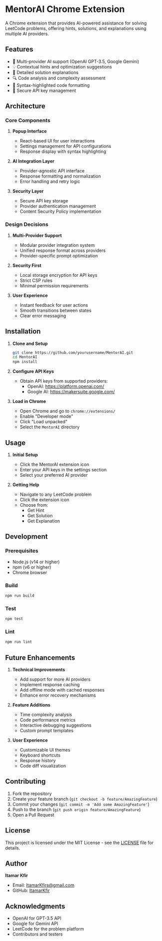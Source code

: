 # MentorAI Chrome Extension

A Chrome extension that provides AI-powered assistance for solving LeetCode problems, offering hints, solutions, and explanations using multiple AI providers.

## Features

- 🤖 Multi-provider AI support (OpenAI GPT-3.5, Google Gemini)
- 💡 Contextual hints and optimization suggestions
- 📝 Detailed solution explanations
- 🔍 Code analysis and complexity assessment
- 🎨 Syntax-highlighted code formatting
- 🔐 Secure API key management

## Architecture

### Core Components

1. **Popup Interface**
   - React-based UI for user interactions
   - Settings management for API configurations
   - Response display with syntax highlighting

2. **AI Integration Layer**
   - Provider-agnostic API interface
   - Response formatting and normalization
   - Error handling and retry logic

3. **Security Layer**
   - Secure API key storage
   - Provider authentication management
   - Content Security Policy implementation

### Design Decisions

1. **Multi-Provider Support**
   - Modular provider integration system
   - Unified response format across providers
   - Provider-specific prompt optimization

2. **Security First**
   - Local storage encryption for API keys
   - Strict CSP rules
   - Minimal permission requirements

3. **User Experience**
   - Instant feedback for user actions
   - Smooth transitions between states
   - Clear error messaging

## Installation

1. **Clone and Setup**
   ```bash
   git clone https://github.com/yourusername/MentorAI.git
   cd MentorAI
   npm install
   ```

2. **Configure API Keys**
   - Obtain API keys from supported providers:
     - OpenAI: https://platform.openai.com/
     - Google AI: https://makersuite.google.com/

3. **Load in Chrome**
   - Open Chrome and go to `chrome://extensions/`
   - Enable "Developer mode"
   - Click "Load unpacked"
   - Select the `MentorAI` directory

## Usage

1. **Initial Setup**
   - Click the MentorAI extension icon
   - Enter your API keys in the settings section
   - Select your preferred AI provider

2. **Getting Help**
   - Navigate to any LeetCode problem
   - Click the extension icon
   - Choose from:
     - Get Hint
     - Get Solution
     - Get Explanation

## Development

### Prerequisites
- Node.js (v14 or higher)
- npm (v6 or higher)
- Chrome browser

### Build
```bash
npm run build
```

### Test
```bash
npm test
```

### Lint
```bash
npm run lint
```

## Future Enhancements

1. **Technical Improvements**
   - Add support for more AI providers
   - Implement response caching
   - Add offline mode with cached responses
   - Enhance error recovery mechanisms

2. **Feature Additions**
   - Time complexity analysis
   - Code performance metrics
   - Interactive debugging suggestions
   - Custom prompt templates

3. **User Experience**
   - Customizable UI themes
   - Keyboard shortcuts
   - Response history
   - Code diff visualization

## Contributing

1. Fork the repository
2. Create your feature branch (`git checkout -b feature/AmazingFeature`)
3. Commit your changes (`git commit -m 'Add some AmazingFeature'`)
4. Push to the branch (`git push origin feature/AmazingFeature`)
5. Open a Pull Request

## License

This project is licensed under the MIT License - see the [LICENSE](LICENSE) file for details.

## Author

**Itamar Kfir**
- Email: ItamarKfirs@gmail.com
- GitHub: [ItamarKfir](https://github.com/ItamarKfir)

## Acknowledgments

- OpenAI for GPT-3.5 API
- Google for Gemini API
- LeetCode for the problem platform
- Contributors and testers